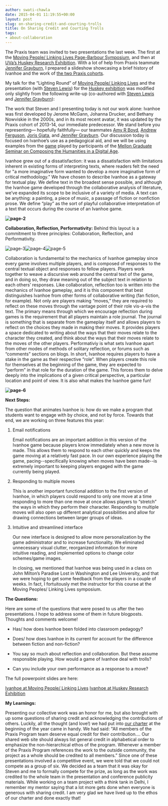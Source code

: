 ```yaml
---
author: swati-chawla
date: 2015-04-01 11:19:55+00:00
layout: post
slug: on-sharing-credit-and-courting-trolls
title: On Sharing Credit and Courting Trolls
tags:
- about-collaboration
---
```


The Praxis team was invited to two presentations the last week. The first at the [Moving People/ Linking Lives Page-Barbour Symposium](http://movingpeoplelinkinglives.org), and then at[ UVa’s Huskey Research Exhibition](http://gradcouncil.com/2015-sessions/). With a lot of help from Praxis teammate [Jennifer Grayburn](http://scholarslab.org/people/jennifer-grayburn/), I prepared a slideshow showcasing a brief history of Ivanhoe and the work of [the two Praxis cohorts](http://praxis.scholarslab.org/people/).

My talk for the “Lighting Round” of [Moving People/ Linking Lives](http://movingpeoplelinkinglives.org) and the presentation (with [Steven Lewis](http://scholarslab.org/people/steven-lewis/)) for the [Huskey exhibition](http://gradcouncil.com/2015-sessions/) was modified only slightly from the following write-up (co-authored with [Steven Lewis](http://scholarslab.org/people/steven-lewis/) and [Jennifer](http://scholarslab.org/people/jennifer-grayburn/)[ Grayburn](http://scholarslab.org/people/jennifer-grayburn/)):

The work that Steven and I presenting today is not our work alone: Ivanhoe was first developed by Jerome McGann, Johanna Drucker, and Bethany Nowviskie in the 2000s, and in its most recent avatar, it was updated by the Praxis cohort of 2013-14, our immediate predecessor. We stand before you representing&mdash; hopefully faithfully&mdash; our teammates [Amy R Boyd](http://scholarslab.org/people/amy-boyd/), [Andrew Ferguson](http://scholarslab.org/people/andrew-ferguson/), [Joris Gjata](http://scholarslab.org/people/joris-gjata/), and [Jennifer Grayburn](http://scholarslab.org/people/jennifer-grayburn/). Our discussion today is focused on Ivanhoe’s use as a pedagogical aid, and we will be using examples from the [game](http://mellon-seminar.herokuapp.com/?ivanhoe_game=renovating-the-university-library-minutes-of-the-faculty-advisory-board) played by participants of the [Mellon Graduate Seminar on Composing the Humanities in a Digital Age](http://seminar.scholarslab.org).

Ivanhoe grew out of a dissatisfaction: it was a dissatisfaction with limitations inherent in existing forms of interpreting texts, where readers felt the need for "a more imaginative form wanted to develop a more imaginative form of critical methodology.” We have chosen to describe Ivanhoe as a gateway for textual play. We define text in the broadest sense possible, and although the Ivanhoe game developed through the collaborative analysis of literature, we’ve expanded its scope to be inclusive of a variety of media. A text can be anything: a painting, a piece of music, a passage of fiction or nonfiction prose. We define “play” as the sort of playful collaborative interpretation of a text that occurs during the course of an Ivanhoe game.



**![page-2](http://static.scholarslab.org/wp-content/uploads/2015/03/page-2-300x225.jpg)**

**Collaboration, Reflection, Performativity:**
Behind this layout is a commitment to three principles: Collaboration, Reflection, and Performativity.

![page-3](http://static.scholarslab.org/wp-content/uploads/2015/03/page-3-300x225.jpg)![page-4](http://static.scholarslab.org/wp-content/uploads/2015/03/page-4-300x225.jpg)![page-5](http://static.scholarslab.org/wp-content/uploads/2015/03/page-51-300x225.jpg)

Collaboration is fundamental to the mechanics of Ivanhoe gameplay since every game involves multiple players, and is composed of responses to the central textual object and responses to fellow players. Players work together to weave a discursive web around the central text of the game, and in doing so, they draw meaning out of the subject text in relation to each others’ responses. Like collaboration, reflection too is written into the mechanics of Ivanhoe gameplay, and it is this component that best distinguishes Ivanhoe from other forms of collaborative writing (fan fiction, for example). Not only are players making “moves,” they are required to reflect on these moves through the vantage point of their role vis-a-vis the text. The primary means through which we encourage reflection during games is the requirement that all players maintain a role journal. The journal is something that is separate from the gameplay itself and allows players to reflect on the choices they made in making their moves. It provides players a space dedicated to writing about the ways that their moves relate to the character they created, and think about the ways that their moves relate to the moves of the other players. Performativiy is what sets Ivanhoe apart from other modes of methods of solitary reflection, or forums such as “comments” sections on blogs. In short, Ivanhoe requires players to have a stake in the game as their respective “role”. When players create this role for themselves at the beginning of the game, they are expected to “perform” in that role for the duration of the game. This forces them to delve deeply into the implications of a given critical perspective, a particular location and point of view. It is also what makes the Ivanhoe game fun!

**![page-6](http://static.scholarslab.org/wp-content/uploads/2015/03/page-6-300x225.jpg)**

**Next Steps:**

The question that animates Ivanhoe is: how do we make a program that students want to engage with by choice, and not by force. Towards that end, we are working on three features this year:

1. Email notifications

	Email notifications are an important addition in this version of the Ivanhoe game because players know immediately when a new move is made. This allows them to respond to each other quickly and keeps the game moving at a relatively fast pace. In our own experience playing the game, pacing--specifically knowing when moves have been made--is extremely important to keeping players engaged with the game currently being played.

2. Responding to multiple moves

	This is another important functional addition to the first version of Ivanhoe, in which players could respond to only one move at a time responding to more than one move at once allows players to “stretch” the ways in which they perform their character. Responding to multiple moves will also open up different analytical possibilities and allow for drawing connections between larger groups of ideas.

3. Intuitive and streamlined interface

	Our new interface is designed to allow more personalization by the game administrator and to increase functionality. We eliminated unnecessary visual clutter, reorganized information for more intuitive reading, and implemented options to change color schemes/game images.

	In closing, we mentioned that Ivanhoe was being used in a class on John Milton’s Paradise Lost in Washington and Lee University, and that we were hoping to get some feedback from the players in a couple of weeks. In fact, I fortuitously met the instructor for this course at the Moving Peoples/ Linking Lives symposium.

**The Questions:**

Here are some of the questions that were posed to us after the two presentations. I hope to address some of them in future blogposts. Thoughts and comments welcome!




  * Has/ how does Ivanhoe been folded into classroom pedagogy?


  * Does/ how does Ivanhoe in its current for account for the difference between fiction and non-fiction?


  * You say so much about reflection and collaboration. But these assume responsible playing. How would a game of Ivanhoe deal with trolls?


  * Can you include your own performance as a response to a move?


The full powerpoint slides are here:

[Ivanhoe at Moving People/ Linking Lives](http://static.scholarslab.org/wp-content/uploads/2015/03/2015-03-21-.-presentation.-praxis.-moving-people-linking-lives.pptx)
[Ivanhoe at Huskey Research Exhibition](http://static.scholarslab.org/wp-content/uploads/2015/03/2015-03-22-.-presentation.-praxis.-huskey.pptx)

**My Learnings:**

Presenting our collective work was an honor for me, but also brought with up some questions of sharing credit and acknowledging the contributions of others. Luckily, all the thought (and love!) we had put into [our charter](http://praxis.scholarslab.org/charter/charter-2014-2015/) at the beginning of the year came in handy. We had said: "All members of the Praxis Program team deserve equal credit for their contribution…. Our shared web site should always list general credit in alphabetical order to emphasize the non-hierarchical ethos of the program. Whenever a member of the Praxis Program references the work to the outside community, the project as a whole should be credited to all members.” Since one of these presentations involved a competitive event, we were told that we could not compete as a group of six. We decided as a team that it was okay for Steven and me to formally compete for the prize, as long as the work was credited to the whole team in the presentation and conference publicity materials. While working on a team project with a think tank in Delhi, I remember my mentor saying that a lot more gets done when everyone is generous with sharing credit. I am very glad we have lived up to the ethos of our charter and done exactly that!
